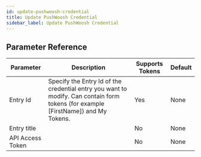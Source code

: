 ```yaml
---
id: update-pushwoosh-credential
title: Update PushWoosh Credential
sidebar_label: Update PushWoosh Credential
---
```





## Parameter Reference
| Parameter | Description | Supports Tokens | Default |
| -- | -- | -- | -- |
| Entry Id | Specify the Entry Id of the credential entry you want to modify. Can contain form tokens (for example [FirstName]) and My Tokens. | Yes | None |
| Entry title |  | No | None |
| API Access Token |  | No | None |
